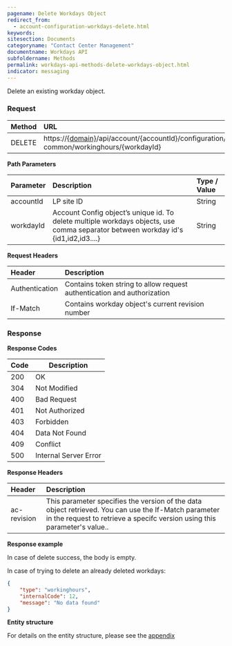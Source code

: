 ```yaml
---
pagename: Delete Workdays Object
redirect_from:
  - account-configuration-workdays-delete.html
keywords:
sitesection: Documents
categoryname: "Contact Center Management"
documentname: Workdays API
subfoldername: Methods
permalink: workdays-api-methods-delete-workdays-object.html
indicator: messaging
---
```


Delete an existing workday object.

### Request

| Method | URL |
| :-------- | :------ |
| DELETE  | https://[{domain}](/agent-domain-domain-api.html)/api/account/{accountId}/configuration/ac-common/workinghours/{workdayId}|

**Path Parameters**

|Parameter  |Description |  Type / Value |
|:----------- | :------------ | :--------------- |
|accountId | LP site ID | String  |
|workdayId| Account Config object’s unique id. To delete multiple workdays objects, use comma separator between workday id's {id1,id2,id3....}| String|

**Request Headers**

| Header | Description |
|:-------- | :------------ |
| Authentication | Contains token string to allow request authentication and authorization |
|If-Match	| Contains workday object's current revision number|

### Response

**Response Codes**

| Code | Description           |
|------|-----------------------|
| 200  | OK                    |
| 304  | Not Modified          |
| 400  | Bad Request           |
| 401  | Not Authorized        |
| 403  | Forbidden             |
| 404  | Data Not Found        |
| 409  | Conflict              |
| 500  | Internal Server Error |

**Response Headers**

|Header|  Description|
|:-------|   :-----  |
|ac-revision|  This parameter specifies the version of the data object retrieved. You can use the If-Match parameter in the request to retrieve a specifc version using this parameter's value..|  

**Response example**

In case of delete success, the body is empty.

In case of trying to delete an already deleted workdays:

```json
{
    "type": "workinghours",
    "internalCode": 12,
    "message": "No data found"
}
```
**Entity structure**

For details on the entity structure, please see the [appendix](workdays-api-appendix.html)
